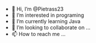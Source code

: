 - 👋 Hi, I’m @Pietrass23
- 👀 I’m interested in programing
- 🌱 I’m currently learning Java
- 💞️ I’m looking to collaborate on ...
- 📫 How to reach me ...

<!---
Pietrass23/Pietrass23 is a ✨ special ✨ repository because its `README.md` (this file) appears on your GitHub profile.
You can click the Preview link to take a look at your changes.
--->
